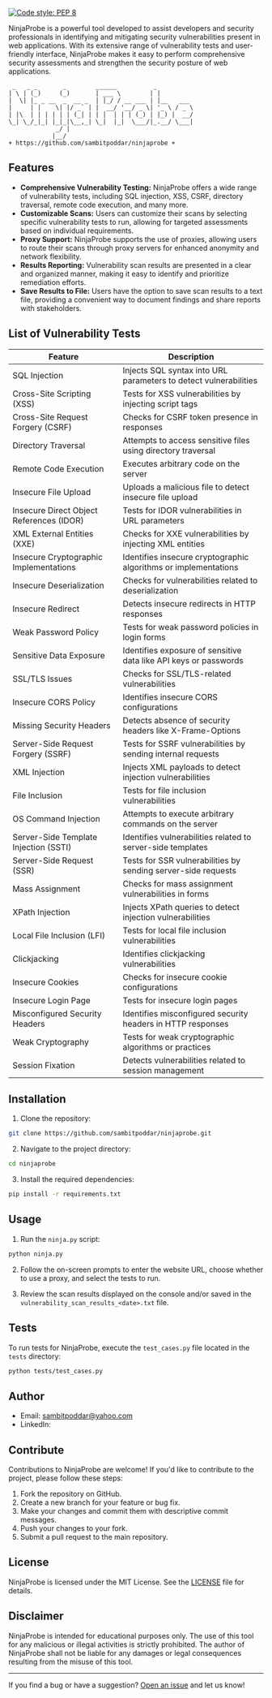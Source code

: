 [![Code style: PEP 8](https://img.shields.io/badge/code%20style-PEP8-orange.svg)](https://www.python.org/dev/peps/pep-0008/)

NinjaProbe is a powerful tool developed to assist developers and security professionals in identifying and mitigating security vulnerabilities present in web applications. With its extensive range of vulnerability tests and user-friendly interface, NinjaProbe makes it easy to perform comprehensive security assessments and strengthen the security posture of web applications.

```
 _   _ _       _        ______          _          
| \ | (_)     (_)       | ___ \        | |         
|  \| |_ _ __  _  __ _  | |_/ / __ ___ | |__   ___ 
|     | |    \| |/ _` | |  __/ '__/ _ \| '_ \ / _ \
| |\  | | | | | | (_| | | |  | | | (_) | |_) |  __/
\_| \_/_|_| |_|_|\__,_| \_|  |_|  \___/|_.__/ \___|
             _/ |                                  
            |__/                                   
+ https://github.com/sambitpoddar/ninjaprobe +
```

## Features

- **Comprehensive Vulnerability Testing:** NinjaProbe offers a wide range of vulnerability tests, including SQL injection, XSS, CSRF, directory traversal, remote code execution, and many more.
- **Customizable Scans:** Users can customize their scans by selecting specific vulnerability tests to run, allowing for targeted assessments based on individual requirements.
- **Proxy Support:** NinjaProbe supports the use of proxies, allowing users to route their scans through proxy servers for enhanced anonymity and network flexibility.
- **Results Reporting:** Vulnerability scan results are presented in a clear and organized manner, making it easy to identify and prioritize remediation efforts.
- **Save Results to File:** Users have the option to save scan results to a text file, providing a convenient way to document findings and share reports with stakeholders.

## List of Vulnerability Tests

| Feature                                     | Description                                                     |
|---------------------------------------------|-----------------------------------------------------------------|
| SQL Injection                               | Injects SQL syntax into URL parameters to detect vulnerabilities |
| Cross-Site Scripting (XSS)                  | Tests for XSS vulnerabilities by injecting script tags          |
| Cross-Site Request Forgery (CSRF)           | Checks for CSRF token presence in responses                     |
| Directory Traversal                         | Attempts to access sensitive files using directory traversal    |
| Remote Code Execution                      | Executes arbitrary code on the server                            |
| Insecure File Upload                       | Uploads a malicious file to detect insecure file upload          |
| Insecure Direct Object References (IDOR)    | Tests for IDOR vulnerabilities in URL parameters                |
| XML External Entities (XXE)                | Checks for XXE vulnerabilities by injecting XML entities        |
| Insecure Cryptographic Implementations     | Identifies insecure cryptographic algorithms or implementations |
| Insecure Deserialization                   | Checks for vulnerabilities related to deserialization           |
| Insecure Redirect                          | Detects insecure redirects in HTTP responses                    |
| Weak Password Policy                       | Tests for weak password policies in login forms                  |
| Sensitive Data Exposure                    | Identifies exposure of sensitive data like API keys or passwords|
| SSL/TLS Issues                             | Checks for SSL/TLS-related vulnerabilities                       |
| Insecure CORS Policy                       | Identifies insecure CORS configurations                          |
| Missing Security Headers                   | Detects absence of security headers like X-Frame-Options         |
| Server-Side Request Forgery (SSRF)         | Tests for SSRF vulnerabilities by sending internal requests     |
| XML Injection                              | Injects XML payloads to detect injection vulnerabilities        |
| File Inclusion                             | Tests for file inclusion vulnerabilities                         |
| OS Command Injection                       | Attempts to execute arbitrary commands on the server            |
| Server-Side Template Injection (SSTI)      | Identifies vulnerabilities related to server-side templates      |
| Server-Side Request (SSR)                 | Tests for SSR vulnerabilities by sending server-side requests   |
| Mass Assignment                            | Checks for mass assignment vulnerabilities in forms              |
| XPath Injection                           | Injects XPath queries to detect injection vulnerabilities        |
| Local File Inclusion (LFI)                | Tests for local file inclusion vulnerabilities                   |
| Clickjacking                              | Identifies clickjacking vulnerabilities                          |
| Insecure Cookies                          | Checks for insecure cookie configurations                         |
| Insecure Login Page                      | Tests for insecure login pages                                    |
| Misconfigured Security Headers          | Identifies misconfigured security headers in HTTP responses       |
| Weak Cryptography                       | Tests for weak cryptographic algorithms or practices              |
| Session Fixation                       | Detects vulnerabilities related to session management             |

## Installation

1. Clone the repository:

```bash
git clone https://github.com/sambitpoddar/ninjaprobe.git
```

2. Navigate to the project directory:

```bash
cd ninjaprobe
```

3. Install the required dependencies:

```bash
pip install -r requirements.txt
```

## Usage

1. Run the `ninja.py` script:

```bash
python ninja.py
```

2. Follow the on-screen prompts to enter the website URL, choose whether to use a proxy, and select the tests to run.

3. Review the scan results displayed on the console and/or saved in the `vulnerability_scan_results_<date>.txt` file.

## Tests

To run tests for NinjaProbe, execute the `test_cases.py` file located in the `tests` directory:

```bash
python tests/test_cases.py
```
## Author
- Email: [sambitpoddar@yahoo.com](mailto:sambitpoddar@yahoo.com)
- LinkedIn: [](https://linkedin.com/in/sambitpoddar)

## Contribute

Contributions to NinjaProbe are welcome! If you'd like to contribute to the project, please follow these steps:

1. Fork the repository on GitHub.
2. Create a new branch for your feature or bug fix.
3. Make your changes and commit them with descriptive commit messages.
4. Push your changes to your fork.
5. Submit a pull request to the main repository.

## License

NinjaProbe is licensed under the MIT License. See the [LICENSE](LICENSE) file for details.

## Disclaimer

NinjaProbe is intended for educational purposes only. The use of this tool for any malicious or illegal activities is strictly prohibited. The author of NinjaProbe shall not be liable for any damages or legal consequences resulting from the misuse of this tool.

---

If you find a bug or have a suggestion? [Open an issue](https://github.com/sambitpoddar/ninjaprobe/issues) and let us know!
